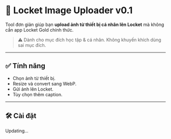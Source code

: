 # 📸 Locket Image Uploader v0.1

Tool đơn giản giúp bạn **upload ảnh từ thiết bị cá nhân lên Locket** mà không cần app Locket Gold chính thức.

> ⚠️ Dành cho mục đích học tập & cá nhân. Không khuyến khích dùng sai mục đích.

---

## ✅ Tính năng

- Chọn ảnh từ thiết bị.
- Resize và convert sang WebP.
- Gửi ảnh lên Locket.
- Tùy chọn thêm caption.

---

## 🛠️ Cài đặt

Updating...
